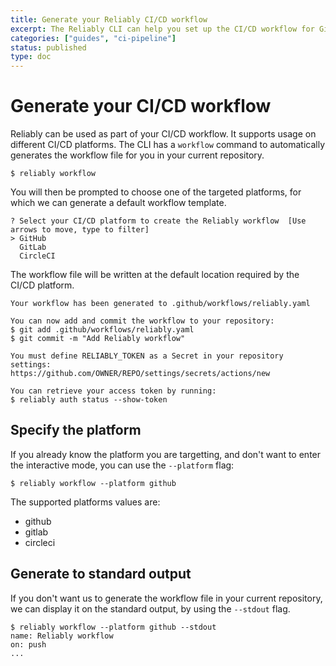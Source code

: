 ```yaml
---
title: Generate your Reliably CI/CD workflow
excerpt: The Reliably CLI can help you set up the CI/CD workflow for GitHub, GitLab and CircleCI
categories: ["guides", "ci-pipeline"]
status: published
type: doc
---
```

# Generate your CI/CD workflow

Reliably can be used as part of your CI/CD workflow.
It supports usage on different CI/CD platforms.
The CLI has a `workflow` command to automatically generates the workflow file
for you in your current repository.

```console
$ reliably workflow
```

You will then be prompted to choose one of the targeted platforms,
for which we can generate a default workflow template.

```console
? Select your CI/CD platform to create the Reliably workflow  [Use arrows to move, type to filter]
> GitHub
  GitLab
  CircleCI
```

The workflow file will be written at the default location required
by the CI/CD platform.

```console
Your workflow has been generated to .github/workflows/reliably.yaml

You can now add and commit the workflow to your repository:
$ git add .github/workflows/reliably.yaml
$ git commit -m "Add Reliably workflow"

You must define RELIABLY_TOKEN as a Secret in your repository settings:
https://github.com/OWNER/REPO/settings/secrets/actions/new

You can retrieve your access token by running:
$ reliably auth status --show-token
```

## Specify the platform

If you already know the platform you are targetting, and don't want to
enter the interactive mode, you can use the `--platform` flag:

```console
$ reliably workflow --platform github
```

The supported platforms values are:
* github
* gitlab
* circleci

## Generate to standard output

If you don't want us to generate the workflow file in your current repository,
we can display it on the standard output, by using the `--stdout` flag.

```console
$ reliably workflow --platform github --stdout
name: Reliably workflow
on: push
...
```
